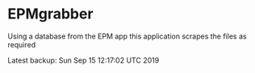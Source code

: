 # EPMgrabber
Using a database from the EPM app this application scrapes the files as required


Latest backup: Sun Sep 15 12:17:02 UTC 2019
